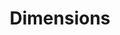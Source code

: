 ---
bigquery: https://console.cloud.google.com/bigquery?p=covid-19-dimensions-ai&page=table&d=data&t=publications
contributors: Digital Science, https://www.digital-science.com/
cost: Free for personal, non-commercial use.
description: Dimensions contains more than 100 million publications, ranging from
  articles published in scholarly journals, books and book chapters, to preprints
  and conference proceedings. All publications are contextualized with linked data
  sets, funding, publications, patents, clinical trials, and policy documents. You
  can also view associated categories, funders, institutions, and researcher profiles.
documentation: https://docs.dimensions.ai/bigquery/index.html
last_edit: 04/12/2022, 01:56:29
location: https://www.dimensions.ai/products/free/
maintained_by: Digital Science, https://www.digital-science.com/
schema_fields:
- repository_url
- research_org_cities
- research_org_countries
- application_number
- editors
- description
- embargo_date
- start_year
- expiration_year
- filing_year
- funding_chf
- priority_date
- journal_lists
- open_access_categories
- expiration_date
- research_org_state_codes
- source_id
- funder_org_countries
- filing_date
- types
- arxiv_id
- funding_cad
- license
- funding_nzd
- relationships
- isbn
- registry
- ipcr
- acknowledgements
- category_icrp_ct
- legal_events
- research_org_city_names
- publication_ids
- kind
- established
- funding_gbp
- investigators
- funding_usd
- current_assignee_countries
- funder_orgs
- cpc
- original_assignee
- links
- language
- assignee_countries
- funding_eur
- volume
- pmcid
- organisation_details
- category_sdg
- reference_ids
- email_address
- labels
- issue
- funding_cny
- pages
- research_org_state_names
- date_modified
- date
- granted_year
- eisbn
- associated_grant_ids
- open_access_categories_v2
- current_assignee_orgs
- start_date
- assignee_orgs
- end_date
- funding_currency
- priority_year
- clinical_trial_ids
- original_abstract
- conference
- resulting_publication_ids
- phase
- associated_publication_pmid
- inventor_names
- associated_publication_doi
- cited_by_ids
- funding_amount
- publisher
- category_hra
- family_id
- metrics
- date_inserted
- categories
- date_imported_gbq
- funder_countries
- category_icrp_cso
- pmid
- brief_title
- associated_publication_arxiv_id
- research_orgs
- publication_year
- research_org_country_names
- grant_number
- original_assignee_orgs
- interventions
- category_uoa
- resulting_publication_doi
- citations
- end_year
- aliases
- title
- citations_count
- family_count
- date_normal
- status
- category_hrcs_hc
- linkout
- associated_publication_id
- acronyms
- type
- funder_org_state_codes
- funding_aud
- granted_date
- authors
- category_bra
- name
- mesh_terms
- journal
- parent_id
- date_online
- foa_number
- gender
- current_assignee
- acronym
- external_ids
- doi
- funder_org_acronyms
- wikipedia_url
- category_hrcs_rac
- funder_org
- conditions
- year
- address
- legal_status
- family_members_ids
- funder_org_cities
- filing_status
- active_years
- funding_details
- jurisdiction
- date_print
- abstract
- citation_string
- repository_name
- repository_id
- book_title
- book_series_title
- patent_ids
- proceedings_title
- category_for
- created_date
- publication_date
- altmetrics
- researcher_ids
- funding_jpy
- category_rcdc
- concepts
- original_title
- id
- subtitles
- original_assignee_countries
- mesh_headings
- supporting_grant_ids
shortname: dimensions
tags:
- scholarly literature
- patents
- funding
- clinical trials
- academic profiles
terms_of_use: 'Use of both the Dimensions COVID-19 dataset and full Dimensions dataset
  are subject to the Dimensions Terms of use: https://www.dimensions.ai/policies-terms-legal '
title: Dimensions
uuid: dcff88bd-fe6b-4fdb-8159-809bf9d7bc1c
---